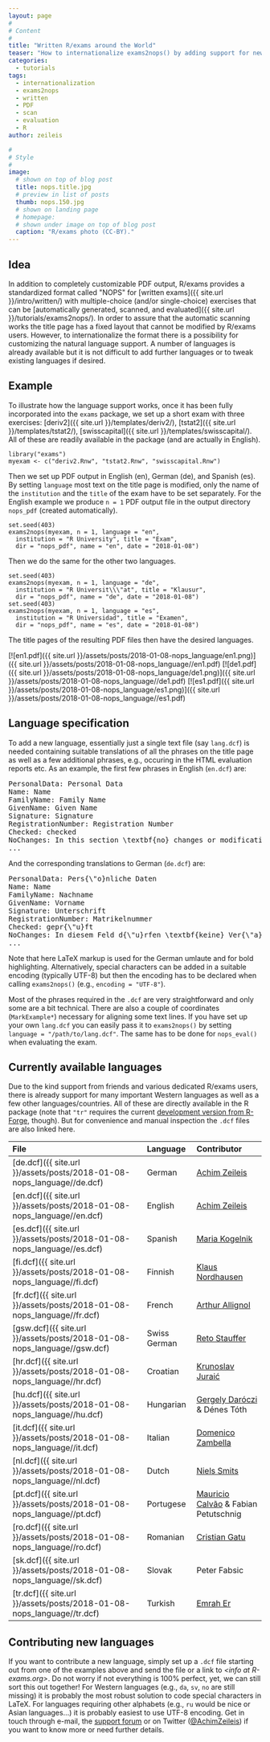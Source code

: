 ```yaml
---
layout: page
#
# Content
#
title: "Written R/exams around the World"
teaser: "How to internationalize exams2nops() by adding support for new natural languages in written R/exams (that can be automatically scanned and evaluated)."
categories:
  - tutorials
tags:
  - internationalization
  - exams2nops
  - written
  - PDF
  - scan
  - evaluation
  - R
author: zeileis

#
# Style
#
image:
  # shown on top of blog post
  title: nops.title.jpg
  # preview in list of posts
  thumb: nops.150.jpg
  # shown on landing page
  # homepage:
  # shown under image on top of blog post
  caption: "R/exams photo (CC-BY)."
---
```


## Idea

In addition to completely customizable PDF output, R/exams provides a standardized format called
"NOPS" for [written exams]({{ site.url }}/intro/written/) with multiple-choice
(and/or single-choice) exercises that can be
[automatically generated, scanned, and evaluated]({{ site.url }}/tutorials/exams2nops/).
In order to assure that the automatic scanning works the title page has a fixed layout
that cannot be modified by R/exams users. However, to internationalize the format there
is a possibility for customizing the natural language support. A number of languages
is already available but it is not difficult to add further languages or to tweak
existing languages if desired.

## Example

To illustrate how the language support works, once it has been fully incorporated into the
`exams` package, we set up a short exam with three exercises:
[deriv2]({{ site.url }}/templates/deriv2/), [tstat2]({{ site.url }}/templates/tstat2/),
[swisscapital]({{ site.url }}/templates/swisscapital/). All of these are readily available
in the package (and are actually in English).


<pre><code class="prettyprint ">library(&quot;exams&quot;)
myexam &lt;- c(&quot;deriv2.Rnw&quot;, &quot;tstat2.Rnw&quot;, &quot;swisscapital.Rnw&quot;)</code></pre>

Then we set up PDF output in English (en), German (de), and Spanish (es).
By setting `language` most text on the title page is modified, only the name of the
`institution` and the `title` of the exam have to be set separately. For the English
example we produce `n = 1` PDF output file in the output directory `nops_pdf` (created
automatically).


<pre><code class="prettyprint ">set.seed(403)
exams2nops(myexam, n = 1, language = &quot;en&quot;,
  institution = &quot;R University&quot;, title = &quot;Exam&quot;,
  dir = &quot;nops_pdf&quot;, name = &quot;en&quot;, date = &quot;2018-01-08&quot;)</code></pre>

Then we do the same for the other two languages.


<pre><code class="prettyprint ">set.seed(403)
exams2nops(myexam, n = 1, language = &quot;de&quot;,
  institution = &quot;R Universit\\\&quot;at&quot;, title = &quot;Klausur&quot;,
  dir = &quot;nops_pdf&quot;, name = &quot;de&quot;, date = &quot;2018-01-08&quot;)
set.seed(403)
exams2nops(myexam, n = 1, language = &quot;es&quot;,
  institution = &quot;R Universidad&quot;, title = &quot;Examen&quot;,
  dir = &quot;nops_pdf&quot;, name = &quot;es&quot;, date = &quot;2018-01-08&quot;)</code></pre>

The title pages of the resulting PDF files then have the desired languages.

[![en1.pdf]({{ site.url }}/assets/posts/2018-01-08-nops_language/en1.png)]({{ site.url }}/assets/posts/2018-01-08-nops_language//en1.pdf)
[![de1.pdf]({{ site.url }}/assets/posts/2018-01-08-nops_language/de1.png)]({{ site.url }}/assets/posts/2018-01-08-nops_language//de1.pdf)
[![es1.pdf]({{ site.url }}/assets/posts/2018-01-08-nops_language/es1.png)]({{ site.url }}/assets/posts/2018-01-08-nops_language//es1.pdf)


## Language specification

To add a new language, essentially just a single text file (say `lang.dcf`) is needed containing
suitable translations of all the phrases on the title page as well as a few additional phrases,
e.g., occuring in the HTML evaluation reports etc.
As an example, the first few phrases in English (`en.dcf`) are:

<pre>
PersonalData: Personal Data
Name: Name
FamilyName: Family Name
GivenName: Given Name
Signature: Signature
RegistrationNumber: Registration Number
Checked: checked
NoChanges: In this section \textbf{no} changes or modifications must be made!
...
</pre>

And the corresponding translations to German (`de.dcf`) are:

<pre>
PersonalData: Pers{\"o}nliche Daten
Name: Name
FamilyName: Nachname
GivenName: Vorname
Signature: Unterschrift
RegistrationNumber: Matrikelnummer
Checked: gepr{\"u}ft
NoChanges: In diesem Feld d{\"u}rfen \textbf{keine} Ver{\"a}nderungen der Daten vorgenommen werden!
...
</pre>

Note that here LaTeX markup is used for the German umlaute and for bold highlighting. Alternatively,
special characters can be added in a suitable encoding (typically UTF-8) but then the encoding has
to be declared when calling `exams2nops()` (e.g., `encoding = "UTF-8"`).

Most of the phrases required in the `.dcf` are very straightforward and only some are a bit technical.
There are also a couple of coordinates (`MarkExample*`) necessary for aligning some text lines.
If you have set up your own `lang.dcf` you can easily pass it to `exams2nops()` by setting
`language = "/path/to/lang.dcf"`. The same has to be done for `nops_eval()` when evaluating the exam.


## Currently available languages

Due to the kind support from friends and various dedicated R/exams users, there is already support
for many important Western languages as well as a few other languages/countries. All of these
are directly available in the R package (note that `"tr"` requires the current
[development version from R-Forge](http://R-Forge.R-project.org/R/?group_id=1337), though). But for convenience
and manual inspection the `.dcf` files are also linked here.

File                                                                | Language  | Contributor                                                             |
:-------------------------------------------------------------------|:----------|:------------------------------------------------------------------------|
[de.dcf]({{ site.url }}/assets/posts/2018-01-08-nops_language//de.dcf) | German    | [Achim Zeileis](https://eeecon.uibk.ac.at/~zeileis/)                    |
[en.dcf]({{ site.url }}/assets/posts/2018-01-08-nops_language//en.dcf) | English   | [Achim Zeileis](https://eeecon.uibk.ac.at/~zeileis/)                    |
[es.dcf]({{ site.url }}/assets/posts/2018-01-08-nops_language//es.dcf) | Spanish   | [Maria Kogelnik](http://www.broomcenter.ucsb.edu/people/maria-kogelnik) |
[fi.dcf]({{ site.url }}/assets/posts/2018-01-08-nops_language//fi.dcf) | Finnish   | [Klaus Nordhausen](http://klausnordhausen.com/)                         |
[fr.dcf]({{ site.url }}/assets/posts/2018-01-08-nops_language//fr.dcf) | French    | [Arthur Allignol](https://github.com/aallignol)                         |
[gsw.dcf]({{ site.url }}/assets/posts/2018-01-08-nops_language//gsw.dcf) | Swiss German | [Reto Stauffer](http://retostauffer.org)                           |
[hr.dcf]({{ site.url }}/assets/posts/2018-01-08-nops_language//hr.dcf) | Croatian  | [Krunoslav Juraić](http://www.irb.hr/eng/People/Krunoslav-Juraic)      |
[hu.dcf]({{ site.url }}/assets/posts/2018-01-08-nops_language//hu.dcf) | Hungarian | [Gergely Daróczi](https://twitter.com/daroczig) & Dénes Tóth         |
[it.dcf]({{ site.url }}/assets/posts/2018-01-08-nops_language//it.dcf) | Italian   | [Domenico Zambella](https://domenicozambella.altervista.org/)           |
[nl.dcf]({{ site.url }}/assets/posts/2018-01-08-nops_language//nl.dcf) | Dutch     | [Niels Smits](https://www.uva.nl/en/profile/s/m/n.smits/n.smits.html)   |
[pt.dcf]({{ site.url }}/assets/posts/2018-01-08-nops_language//pt.dcf) | Portugese | [Mauricio Calvão](http://www.if.ufrj.br/~orca/) & Fabian Petutschnig   |
[ro.dcf]({{ site.url }}/assets/posts/2018-01-08-nops_language//ro.dcf) | Romanian  | [Cristian Gatu](https://profs.info.uaic.ro/~cgatu/)                     |
[sk.dcf]({{ site.url }}/assets/posts/2018-01-08-nops_language//sk.dcf) | Slovak    | Peter Fabsic                                                            |
[tr.dcf]({{ site.url }}/assets/posts/2018-01-08-nops_language//tr.dcf) | Turkish   | [Emrah Er](http://eremrah.com/)                                         |


## Contributing new languages

If you want to contribute a new language, simply set up a `.dcf` file starting out from one of the examples
above and send the file or a link to
_<&#x69;&#x6e;&#x66;&#x6f;&#x20;&#x61;&#x74;&#x20;&#x52;&#x2d;&#x65;&#x78;&#x61;&#x6d;&#x73;&#x2e;&#x6f;&#x72;&#x67;>_.
Do not worry if not everything is 100% perfect, yet, we can still sort this out together!
For Western languages (e.g., `da`, `sv`, `no` are still missing) it is probably the most robust solution to
code special characters in LaTeX. For languages requiring other alphabets (e.g., `ru` would be nice or Asian languages...)
it is probably easiest to use UTF-8 encoding. Get in touch through e-mail, the 
[support forum](http://R-Forge.R-project.org/forum/?group_id=1337)
or on Twitter ([@AchimZeileis](https://twitter.com/AchimZeileis)) if you want to know more or need further details.

